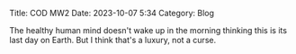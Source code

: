 Title: COD MW2 
Date: 2023-10-07 5:34
Category: Blog

The healthy human mind doesn't wake up in the morning thinking this is its last day on Earth. But I think that's a luxury, not a curse. 